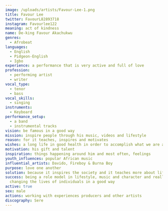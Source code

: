 ```yaml
---
image: /uploads/artists/Favour-Lee-1.png
title: Favour Lee
twitter: FavourL82893718
instagram: Favourlee122
meaning: act of kindness
name: De-king Favour Akachukwu
genres:
  - Afrobeat
languages:
  - English
  - Pidgeon-English
  - Igbo
experience: a performance that is very active and full of love
profession:
  - performing artist
  - writer
vocal_type:
  - tenor
  - bass
vocal_skills:
  - singing
instruments:
  - Keyboard
performance_setup:
  - a band
  - instrumental tracks
vision: be famous in a good way
mission: inspire people through his music, videos and lifestyle
reason: for it teaches, inspires and motivates
wishes: a long life in good health in order to accomplish what we are assigned to
motivation: his gift and talent
inspiration: things happening around him and most often, feelings
youth_influences: popular African music
influential_artists: Davido, Fireboy & Burna Boy
purpose: love one another
solution: because it inspires the society and it teaches more about life
success: being a role model in lifestyle, music and character and really
  changing the lives of individuals in a good way
active: true
sex: male
actions: working with experiences producers and other artists
discography: Sere
---
```

